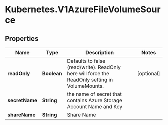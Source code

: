 # Kubernetes.V1AzureFileVolumeSource

## Properties
Name | Type | Description | Notes
------------ | ------------- | ------------- | -------------
**readOnly** | **Boolean** | Defaults to false (read/write). ReadOnly here will force the ReadOnly setting in VolumeMounts. | [optional] 
**secretName** | **String** | the name of secret that contains Azure Storage Account Name and Key | 
**shareName** | **String** | Share Name | 


